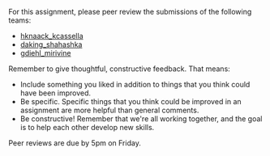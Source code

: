 For this assignment, please peer review the submissions of the following teams:
* [hknaack_kcassella](https://github.com/hmc-cs70-fall2015/Homework-5_hknaack_kcassella/issues/2)
* [daking_shahashka](https://github.com/hmc-cs70-fall2015/Homework-5_daking_shahashka/issues/2)
* [gdiehl_mirivine](https://github.com/hmc-cs70-fall2015/Homework-5_gdiehl_mirivine/issues/2)

Remember to give thoughtful, constructive feedback. That means:
* Include something you liked in addition to things that you think could have been improved.
* Be specific. Specific things that you think could be improved in an assignment are more helpful than general comments.
* Be constructive! Remember that we're all working together, and the goal is to help each other develop new skills. 

Peer reviews are due by 5pm on Friday.
